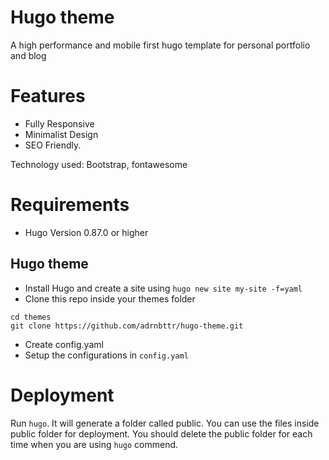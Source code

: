 # Hugo theme

A high performance and mobile first hugo template for personal portfolio and blog

# Features
- Fully Responsive
- Minimalist Design
- SEO Friendly.

Technology used: Bootstrap, fontawesome 

# Requirements
- Hugo Version 0.87.0 or higher

## Hugo theme

- Install Hugo and create a site using `hugo new site my-site -f=yaml`
- Clone this repo inside your themes folder
```
cd themes
git clone https://github.com/adrnbttr/hugo-theme.git
```
- Create config.yaml
- Setup the configurations in `config.yaml`

# Deployment

Run `hugo`. It will generate a folder called public. You can use the files inside public folder for deployment. You should delete the public folder for each time when you are using `hugo` commend.
